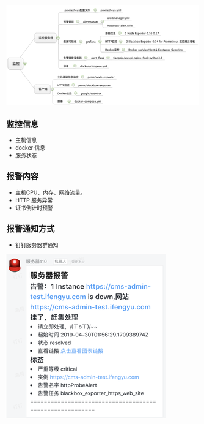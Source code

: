 ![](/assets/本项目结构.png)

## 监控信息

* 主机信息
* docker 信息
* 服务状态

## 报警内容

* 主机CPU、内存、网络流量。
* HTTP 服务异常
* 证书倒计时预警

## 报警通知方式

* 钉钉服务器群通知

![](/assets/钉钉报警群.png)



